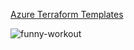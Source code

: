[Azure Terraform Templates](https://github.com/Azure/terraform/tree/master/quickstart#azure-terraform-quickstart-templates)

![funny-workout](https://github.com/thiago88sp/terraform-treinamento/assets/54182968/861b6e9a-7652-4fcd-9293-9ddda8221027)
